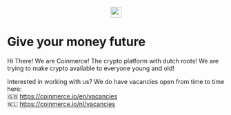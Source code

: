 <p align="center">
  <img src="https://coinmerce.io/assets/images/coinmerce-logo.png" 
height="25"/>
</p>

# Give your money future
Hi There!
We are Coinmerce! The crypto platform with dutch roots! We are trying to make crypto available to everyone young and old!

Interested in working with us? We do have vacancies open from time to time here:  
🇬🇧 https://coinmerce.io/en/vacancies  
🇳🇱 https://coinmerce.io/nl/vacancies
